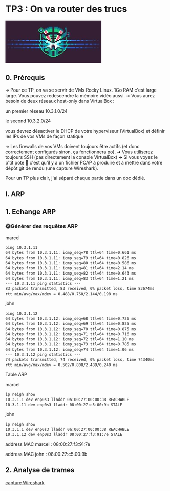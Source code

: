 # TP3 : On va router des trucs

![Alt text](image.png)

## 0. Prérequis

➜ Pour ce TP, on va se servir de VMs Rocky Linux. 1Go RAM c'est large large. Vous pouvez redescendre la mémoire vidéo aussi.
➜ Vous aurez besoin de deux réseaux host-only dans VirtualBox :

un premier réseau 10.3.1.0/24

le second 10.3.2.0/24

vous devrez désactiver le DHCP de votre hyperviseur (VirtualBox) et définir les IPs de vos VMs de façon statique

➜ Les firewalls de vos VMs doivent toujours être actifs (et donc correctement configurés sinon, ça fonctionnera po).
➜ Vous utiliserez toujours SSH (pas directement la console VirtualBox)
➜ Si vous voyez le p'tit pote 🦈 c'est qu'il y a un fichier PCAP à produire et à mettre dans votre dépôt git de rendu (une capture Wireshark).

Pour un TP plus clair, j'ai séparé chaque partie dans un doc dédié.

## I. ARP

## 1. Echange ARP

### 🌞Générer des requêtes ARP

marcel 
```
ping 10.3.1.11
64 bytes from 10.3.1.11: icmp_seq=78 ttl=64 time=0.661 ms
64 bytes from 10.3.1.11: icmp_seq=79 ttl=64 time=0.826 ms
64 bytes from 10.3.1.11: icmp_seq=80 ttl=64 time=0.586 ms
64 bytes from 10.3.1.11: icmp_seq=81 ttl=64 time=2.14 ms
64 bytes from 10.3.1.11: icmp_seq=82 ttl=64 time=0.643 ms
64 bytes from 10.3.1.11: icmp_seq=83 ttl=64 time=1.21 ms
--- 10.3.1.11 ping statistics ---
83 packets transmitted, 83 received, 0% packet loss, time 83674ms
rtt min/avg/max/mdev = 0.488/0.760/2.144/0.198 ms
```

john
```
ping 10.3.1.12
64 bytes from 10.3.1.12: icmp_seq=68 ttl=64 time=0.726 ms
64 bytes from 10.3.1.12: icmp_seq=69 ttl=64 time=0.825 ms
64 bytes from 10.3.1.12: icmp_seq=70 ttl=64 time=0.875 ms
64 bytes from 10.3.1.12: icmp_seq=71 ttl=64 time=0.716 ms
64 bytes from 10.3.1.12: icmp_seq=72 ttl=64 time=1.10 ms
64 bytes from 10.3.1.12: icmp_seq=73 ttl=64 time=0.785 ms
64 bytes from 10.3.1.12: icmp_seq=74 ttl=64 time=1.06 ms
--- 10.3.1.12 ping statistics ---
74 packets transmitted, 74 received, 0% packet loss, time 74340ms
rtt min/avg/max/mdev = 0.502/0.808/2.489/0.240 ms
```
Table ARP

marcel
```
ip neigh show
10.3.1.1 dev enp0s3 lladdr 0a:00:27:00:00:38 REACHABLE
10.3.1.11 dev enp0s3 lladdr 08:00:27:c5:00:9b STALE
```
john
```
ip neigh show
10.3.1.1 dev enp0s3 lladdr 0a:00:27:00:00:38 REACHABLE
10.3.1.12 dev enp0s3 lladdr 08:00:27:f3:91:7e STALE
```
address MAC marcel : 08:00:27:f3:91:7e

address MAC john : 08:00:27:c5:00:9b

## 2. Analyse de trames

[capture Wireshark](./Tp-réseaux3.pcap)

